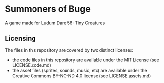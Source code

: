 # Summoners of Buge
A game made for Ludum Dare 56: Tiny Creatures

## Licensing

The files in this repository are covered by two distinct licenses:
- the code files in this repository are available under the MIT License (see LICENSE.code.md)
- the asset files (sprites, sounds, music, etc) are available under the Creative Commons BY-NC-ND 4.0 license (see LICENSE.assets.md)